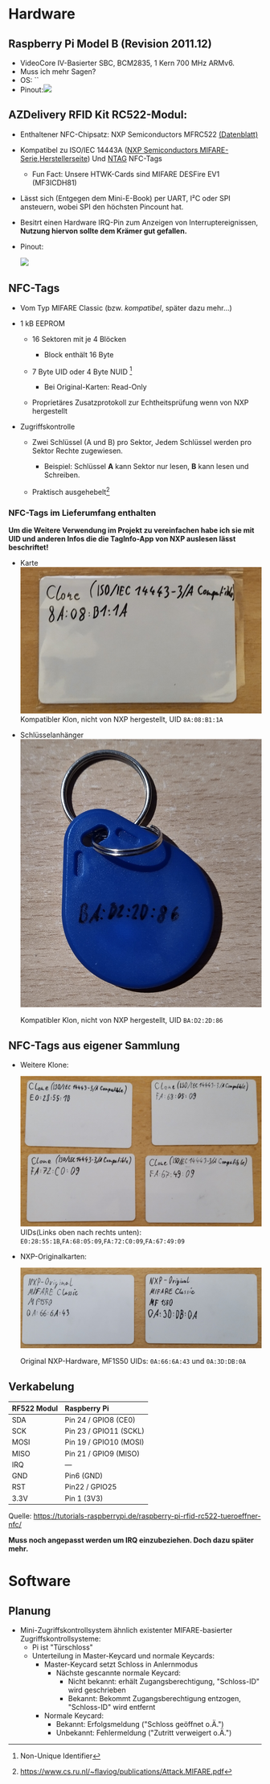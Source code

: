 # Hardware

## Raspberry Pi Model B (Revision 2011.12)

- VideoCore IV-Basierter SBC, BCM2835, 1 Kern 700 MHz ARMv6.
- Muss ich mehr Sagen?
- OS: ``
- Pinout:![](https://developer-blog.net/wp-content/uploads/2013/09/raspberry-pi-rev2-gpio-pinout.jpg)

## AZDelivery RFID Kit RC522-Modul:

- Enthaltener NFC-Chipsatz: NXP Semiconductors MFRC522 [(Datenblatt)](https://www.nxp.com/docs/en/data-sheet/MFRC522.pdf)

- Kompatibel zu ISO/IEC 14443A ([NXP Semiconductors MIFARE-Serie](https://de.wikipedia.org/wiki/Mifare),[Herstellerseite](https://www.nxp.com/products/rfid-nfc/mifare-hf:MC_53422)) Und [NTAG](https://www.nxp.com/products/rfid-nfc/nfc-hf/ntag-for-tags-labels:NTAG-TAGS-AND-LABELS) NFC-Tags

  - Fun Fact: Unsere HTWK-Cards sind MIFARE DESFire EV1 (MF3ICDH81)

- Lässt sich (Entgegen dem Mini-E-Book) per UART, I²C oder SPI ansteuern, wobei SPI den höchsten Pincount hat.

- Besitrt einen Hardware IRQ-Pin zum Anzeigen von Interruptereignissen, **Nutzung hiervon sollte dem Krämer gut gefallen.**

- Pinout:

  ![](https://cdn.discordapp.com/attachments/895947649021251585/920419123903725618/7d5r13tRFcywyPPj4qUhst6ZcPEpm3hF9fqhdC_fmHFJoV9BwmRdpv-dXBf1qGOzC0tkG2mhmREFmnxecbzEmkUMETOziDuXBZwHpjxlXXWqVE5jw6LneP-mLkiWE9_cc-xMeIDg.png)

## NFC-Tags

- Vom Typ MIFARE Classic (bzw. *kompatibel*, später dazu mehr...) 
- 1 kB EEPROM

  - 16 Sektoren mit je 4 Blöcken

    - Block enthält 16 Byte
  - 7 Byte UID oder 4 Byte NUID [^1]
    - Bei Original-Karten: Read-Only
  - Proprietäres Zusatzprotokoll zur Echtheitsprüfung wenn von NXP hergestellt
- Zugriffskontrolle
  - Zwei Schlüssel (A und B) pro Sektor, Jedem Schlüssel werden pro Sektor Rechte zugewiesen.
    - Beispiel: Schlüssel **A** kann Sektor nur lesen, **B** kann lesen und Schreiben.

  - Praktisch ausgehebelt[^2]


### NFC-Tags im Lieferumfang enthalten

**Um die Weitere Verwendung im Projekt zu vereinfachen habe ich sie mit UID und anderen Infos die die TagInfo-App von NXP auslesen lässt beschriftet!**

- Karte
  ![image-20211214224734461](https://raw.githubusercontent.com/Superdose/Embedded_Systems/main/Docs/Voruntersuchungen.assets/image-20211214224734461.png)
  Kompatibler Klon, nicht von NXP hergestellt, UID `8A:08:B1:1A`

  

- Schlüsselanhänger
  ![image-20211214230003159](https://raw.githubusercontent.com/Superdose/Embedded_Systems/main/Docs/Voruntersuchungen.assets/image-20211214230003159.png)


  Kompatibler Klon, nicht von NXP hergestellt, UID `BA:D2:2D:86`

## NFC-Tags aus eigener Sammlung

- Weitere Klone:

  ![image-20211214230114325](https://raw.githubusercontent.com/Superdose/Embedded_Systems/main/Docs/Voruntersuchungen.assets/image-20211214230114325.png)
  UIDs(Links oben nach rechts unten): `E0:28:55:1B`,`FA:68:05:09`,`FA:72:C0:09`,`FA:67:49:09`

- NXP-Originalkarten:

  ![image-20211214230340374](https://raw.githubusercontent.com/Superdose/Embedded_Systems/main/Docs/Voruntersuchungen.assets/image-20211214230340374.png)

  Original NXP-Hardware, MF1S50
  UIDs: `0A:66:6A:43` und `0A:3D:DB:0A`

## Verkabelung

| RF522 Modul | Raspberry Pi           |
| :---------- | :--------------------- |
| SDA         | Pin 24 / GPIO8 (CE0)   |
| SCK         | Pin 23 / GPIO11 (SCKL) |
| MOSI        | Pin 19 / GPIO10 (MOSI) |
| MISO        | Pin 21 / GPIO9 (MISO)  |
| IRQ         | —                      |
| GND         | Pin6 (GND)             |
| RST         | Pin22 / GPIO25         |
| 3.3V        | Pin 1 (3V3)            |

Quelle: https://tutorials-raspberrypi.de/raspberry-pi-rfid-rc522-tueroeffner-nfc/

**Muss noch angepasst werden um IRQ einzubeziehen. Doch dazu später mehr.**

# Software

## Planung

- Mini-Zugriffskontrollsystem ähnlich existenter MIFARE-basierter Zugriffskontrollsysteme:
  - Pi ist "Türschloss"
  - Unterteilung in Master-Keycard und normale Keycards:
    - Master-Keycard setzt Schloss in Anlernmodus
      - Nächste gescannte normale Keycard:
        - Nicht bekannt: erhält Zugangsberechtigung, "Schloss-ID" wird geschrieben
        - Bekannt: Bekommt Zugangsberechtigung entzogen, "Schloss-ID" wird entfernt
    - Normale Keycard:
      - Bekannt: Erfolgsmeldung ("Schloss geöffnet o.Ä.")
      - Unbekannt: Fehlermeldung ("Zutritt verweigert o.Ä.")

[^1]: Non-Unique Identifier
[^2]: https://www.cs.ru.nl/~flaviog/publications/Attack.MIFARE.pdf